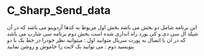 # C_Sharp_Send_data
این برنامه شامل دو بخش می باشد 
بخش اول مربوط به کدها آردوینو می باشد که در آن شیلد ال سی دی و کی بورد راه اندازی شده است
بخش دوم برنامه سی شارپ می باشد که در ان با اتصال به پورت سریال متوانید
اول : میتوانید نظر خودرا در خط یک با دو بنویسید
دوم : می توانید بک لایت را خاموش و روشن نمایید
